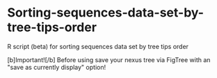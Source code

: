 # Sorting-sequences-data-set-by-tree-tips-order
R script (beta) for sorting sequences data set by tree tips order

[b]Important![/b]
Before using save your nexus tree via FigTree with an "save as currently display" option!
